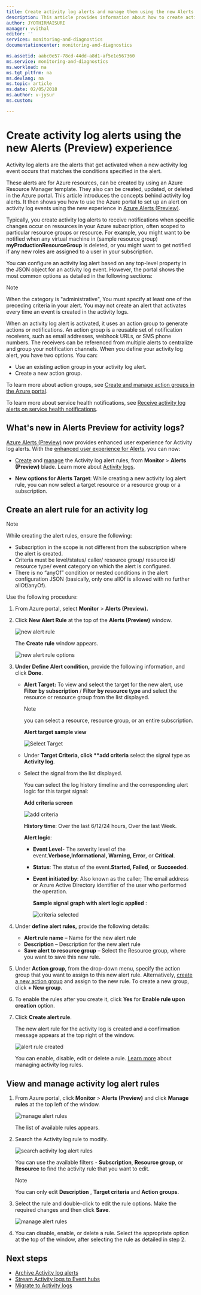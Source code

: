```yaml
---
title: Create activity log alerts and manage them using the new Alerts (Preview) experience in Azure Monitor| Microsoft Docs
description: This article provides information about how to create activity log alerts from Alerts (Preview) tab under Azure Monitor. This article details the new user experience for this feature.
author: JYOTHIRMAISURI
manager: vvithal
editor: ''
services: monitoring-and-diagnostics
documentationcenter: monitoring-and-diagnostics

ms.assetid: aabc0e57-78cd-44dd-a8d1-af5e1e567360
ms.service: monitoring-and-diagnostics
ms.workload: na
ms.tgt_pltfrm: na
ms.devlang: na
ms.topic: article
ms.date: 02/05/2018
ms.author: v-jysur
ms.custom:

---
```

# Create activity log alerts using the new Alerts (Preview) experience

Activity log alerts are the alerts that get activated when a new activity log event occurs that matches the conditions specified in the alert.

These alerts are for Azure resources, can be created by using an Azure Resource Manager template. They also can be created, updated, or deleted in the Azure portal. This article introduces the concepts behind activity log alerts. It then shows you how to use the Azure portal to set up an alert on activity log events using the new experience in [Azure Alerts (Preview)](monitoring-overview-unified-alerts.md).

Typically, you create activity log alerts to receive notifications when specific changes occur on resources in your Azure subscription, often scoped to particular resource groups or resource. For example, you might want to be notified when any virtual machine in (sample resource group) **myProductionResourceGroup** is deleted, or you might want to get notified if any new roles are assigned to a user in your subscription.

You can configure an activity log alert based on any top-level property in the JSON object for an activity log event. However, the portal shows the most common options as detailed in the following sections:

> [!NOTE]
> 
> When the category is "administrative", You must specify at least one of the preceding criteria in your alert. You may not create an alert that activates every time an event is created in the activity logs.

When an activity log alert is activated, it uses an action group to generate actions or notifications. An action group is a reusable set of notification receivers, such as email addresses, webhook URLs, or SMS phone numbers. The receivers can be referenced from multiple alerts to centralize and group your notification channels. When you define your activity log alert, you have two options. You can:

* Use an existing action group in your activity log alert.
* Create a new action group.

To learn more about action groups, see [Create and manage action groups in the Azure portal](monitoring-action-groups.md).

To learn more about service health notifications, see [Receive activity log alerts on service health notifications](monitoring-activity-log-alerts-on-service-notifications.md).


## What's new in Alerts Preview for activity logs?

[Azure Alerts (Preview)](monitoring-overview-unified-alerts.md) now provides enhanced user experience for Activity log alerts. With the [enhanced user experience for Alerts](monitoring-overview-unified-alerts.md), you can now:

- [Create](#create-an-alert-rule-for-an-activity-log) and [manage](#view-and-manage-activity-log-alert-rules) the Activity log alert rules, from **Monitor** > **Alerts (Preview)** blade. Learn more about [Activity logs](monitoring-overview-activity-logs.md).

- **New options for Alerts Target**:  While creating a new activity log alert rule, you can now select a target resource or a resource group or a subscription.


## Create an alert rule for an activity log

> [!NOTE]
> 
>  While creating the alert rules, ensure the following:
> 
> - Subscription in the scope is not different from the subscription where the alert is created.
> - Criteria must be level/status/ caller/ resource group/ resource id/ resource type/ event category on which the alert is configured.
> - There is no  “anyOf” condition or nested conditions in the alert configuration JSON (basically, only one allOf is allowed with no further allOf/anyOf).


Use the following procedure:

1. From Azure portal, select **Monitor** > **Alerts (Preview).**
2. Click **New Alert Rule** at the top of the **Alerts (Preview)** window.

     ![new alert rule](./media/monitoring-activity-log-alerts-new-experience/create-new-alert-rule.png)

     The **Create rule** window appears.

      ![new alert rule options](./media/monitoring-activity-log-alerts-new-experience/create-new-alert-rule-options.png)

3. **Under Define Alert condition,** provide the following information, and click **Done**.

   - **Alert Target:** To view and select the target for the new alert, use **Filter by subscription** / **Filter by resource type** and select the resource or resource group from the list displayed.

     > [!NOTE]
     > 
     > you can select a resource, resource group, or an entire subscription.

     **Alert target sample view**

     ![Select Target](./media/monitoring-activity-log-alerts-new-experience/select-target.png)

   - Under <strong>Target Criteria, click **add criteria</strong> select the signal type as <strong>Activity log</strong>.

   - Select the signal from the list displayed.

     You can select the log history timeline and the corresponding alert logic for this target signal:

     **Add criteria screen**

     ![add criteria](./media/monitoring-activity-log-alerts-new-experience/add-criteria.png)

     **History time**: Over the last 6/12/24 hours, Over the last Week.

     **Alert logic**:

     - **Event Level**- The severity level of the event.**Verbose,Informational, Warning, Error**, or **Critical**.
     - **Status**: The status of the event.**Started, Failed**, or **Succeeded**.
     - **Event initiated by**: Also known as the caller; The email address or Azure Active Directory identifier of the user who performed the operation.

       **Sample signal graph with alert logic applied** :

       ![ criteria selected](./media/monitoring-activity-log-alerts-new-experience/criteria-selected.png)

4. Under **define alert rules,** provide the following details:

    - **Alert rule name** – Name for the new alert rule
    - **Description** – Description for the new alert rule
    - **Save alert to resource group** – Select the Resource group, where you want to save this new rule.

5. Under **Action group**, from the drop-down menu, specify the action group that you want to assign to this new alert rule. Alternatively, [create a new action group](monitoring-action-groups.md) and assign to the new rule. To create a new group, click **+ New group**.

6. To enable the rules after you create it, click **Yes** for **Enable rule upon creation** option.
7. Click **Create alert rule**.

    The new alert rule for the activity log is created and a confirmation message appears at the top right of the window.

    ![ alert rule created](./media/monitoring-activity-log-alerts-new-experience/alert-created.png)

    You can enable, disable, edit or delete a rule. [Learn more](#view-and-manage-activity-log-alert-rules) about managing activity log rules.

## View and manage activity log alert rules

1. From Azure portal, click **Monitor** > **Alerts (Preview)** and click **Manage rules** at the top left of the window.

    ![ manage alert rules](./media/monitoring-activity-log-alerts-new-experience/manage-alert-rules.png)

    The list of available rules appears.

2. Search the Activity log rule to modify.

    ![ search activity log alert rules](./media/monitoring-activity-log-alerts-new-experience/searth-activity-log-rule-to-edit.png)

    You can use the available filters - **Subscription**, **Resource group**, or **Resource** to find the activity rule that you want to edit.

   > [!NOTE]
   > 
   > You can only edit **Description** , **Target criteria** and **Action groups**.

3. Select the rule and double-click to edit the rule options. Make the required changes and then click **Save**.

   ![ manage alert rules](./media/monitoring-activity-log-alerts-new-experience/activity-log-rule-edit-page.png)

4. You can disable, enable, or delete a rule. Select the appropriate option at the top of the window, after selecting the rule as detailed in step 2.


## Next steps

- [Archive Activity log alerts](monitoring-archive-activity-log.md)
- [Stream Activity logs to Event hubs](monitoring-stream-activity-logs-event-hubs.md)
- [Migrate to Activity logs](monitoring-migrate-management-alerts.md)
